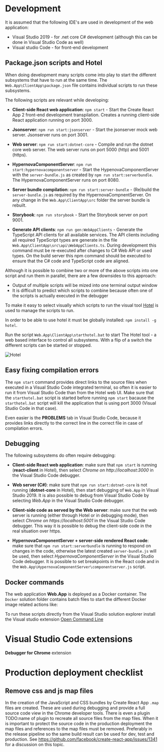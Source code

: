 # Development

It is assumed that the following IDE's are used in development of the web application:

- Visual Studio 2019 - for .net core C# development (although this can be done in Visual Studio Code as well)
- Visual studio Code - for front-end development

## Package.json scripts and Hotel

When doing development many scripts come into play to start the different subsystems that have to run at the same time. The
```Web.App\ClientApp\package.json``` file contains individual scripts to run these subsystems.

The following scripts are relevant while developing:

- **Client-side React web application**: `npm start` - Start the Create React App 2 front-end development transpilation. Creates a running
  client-side React application running on port 3000.

- **Jsonserver**: `npm run start:jsonserver` - Start the jsonserver mock web server. Jsonserver runs on port 3001.

- **Web server**: `npm run start:dotnet-core` - Compile and run the dotnet core web server. The web server runs on port 5000 (http) and 5001 (https).

- **HypernovaComponentServer**: `npm run start:hypernovacomponentserver` - Start the HypenovaComponentServer with the `server-bundle.js`
  as created by `npm run start:serverbundle`. The HypernovaComponentServer runs on port 8080.

- **Server bundle compilation**: `npm run start:server-bundle` - (Re)build the `server-bundle.js` as required by the HypernovaCompnentServer.
  On any change in the `Web.App\ClientApp\src` folder the server bundle is rebuilt.

- **Storybook**: `npm run storybook` - Start the Storybook server on port 9001.

- **Generate API clients**: `npm run gen:WebAppClients` - Generate the TypeScript API clients for all available services. The API clients including all required TypeScript types are generate in the file `Web.App\ClientApp\src\api\WebAppClients.ts`. During development this command must be re-executed after changes to C# Web API or used types. On the build server this npm command should be executed to ensure that the C# code and TypeScript code are aligned. 
  
Although it is possible to combine two or more of the above scripts into one script and run them in parallel, there are a few downsides to this approach:

- Output of multiple scripts will be mized into one terminal output window
- It is difficult to predict which scripts to combine because often one of the scripts is actually executed in the debugger

To make it easy to select visually which scripts to run the visual tool [Hotel](https://www.npmjs.com/package/hotel) is used to
manage the scripts to run.

In order to be able to use hotel it must be globally installed: ```npm install -g hotel```.

Run the script ```Web.App\ClientApp\starthotel.bat``` to start The Hotel tool - a web based interface to control all subsystems. With a flip of a switch the different scripts can be started or stopped.

![Hotel](./Hotel.png)

## Easy fixing compilation errors

The ```npm start``` command provides direct links to the source files when executed in a Visual Studio Code integrated terminal, so often it is
easier to run it from Visual Studio Code than from the Hotel web UI. Make sure that the ```starthotel.bat``` script is started before running
```npm start``` bacause the ```starthotel.bat``` script will kill the application that is using port 3000 (Visual Studio Code in that case).

Even easier is the **PROBLEMS** tab in Visual Studio Code, because it provides links directly to the correct line in the correct file in case
of compilation errors.

## Debugging

The following subsystems do often require debugging:

- **Client-side React web application**: make sure that ```npm start``` is running (**react-client** in Hotel), then select *Chrome on http://localhost:3000*
  in the Visual Studio Code debugger.

- **Web server (C#)**: make sure that  ```npm run start:dotnet-core``` is not running (**dotnet-core** in Hotel), then start debugging of ```Web.App``` in Visual Studio 2019.
  It is also possible to debug from Visual Studio Code by selecting *Web.App* in the Visual Studio Code debugger.

- **Client-side code as served by the Web server**: make sure that the web server is running (either through Hotel or in debugging mode), then select
  *Chrome on https://localhost:5001* in the Visual Studio Code debugger. This way it is possible to debug the client-side code in the real situation over https.

- **HypernovaComponentServer + server-side rendered React code**: make sure that ```npm run start:serverbundle``` is running to respond on changes in the code, otherwise the   latest created ```server-bundle.js``` will be used, then select *HypernovaComponentServer* in the Visual Studio Code debugger. It is possible to set breakpoints in the
  React code and in the ```Web.App\HypernovaComponentServer\componentserver.js``` script.

## Docker commands

The web application **Web.App** is deployed as a Docker container. The ```Docker``` solution folder contains batch files to start the different Docker image
related actions like:

To run these scripts directly from the Visual Studio solution explorer install the Visual studio 
extension [Open Command Line](https://marketplace.visualstudio.com/items?itemName=MadsKristensen.OpenCommandLine)

# Visual Studio Code extensions
**Debugger for Chrome** extension

# Production deployment checklist

## Remove css and js map files
In the creation of the JavaScript and CSS bundles by Create React App ```.map``` files are created.
These are used during debugging and provide a full source code view in the Chrome developer tools.
There is even a plugin TODO:name of plugin to recreate all source files from the map files.
When it is important to protect the source code in the production deployment the map files
and references to the map files must be removed. Preferably in the release pipeline so the same
build result can be used for dev, test and production. See https://github.com/facebook/create-react-app/issues/1341 for a discussion on this topic.
